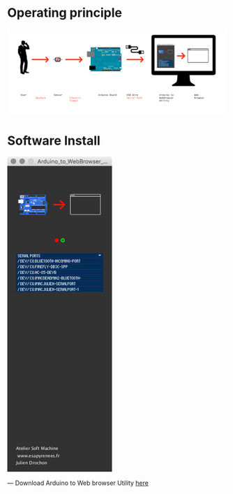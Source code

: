 # Operating principle

![enter image description here](https://raw.githubusercontent.com/JulienDrochon/-B_HTML-CSS-jQuery-Arduino/master/operating-principle.png)

# Software Install

![enter image description here](https://raw.githubusercontent.com/JulienDrochon/-00_Software_utilities/master/00_01_Arduino_to_webBrowser_Utility/screenshot.png)


 — Download Arduino to Web browser Utility [here](https://github.com/JulienDrochon/00_Github_Utilities/tree/master/00_01_Arduino_to_webBrowser_Utility)
